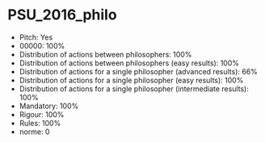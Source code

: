 # PSU_2016_philo

* Pitch: Yes
* 00000: 100%
* Distribution of actions between philosophers: 100%
* Distribution of actions between philosophers (easy results): 100%
* Distribution of actions for a single philosopher (advanced results): 66%
* Distribution of actions for a single philosopher (easy results): 100%
* Distribution of actions for a single philosopher (intermediate results): 100%
* Mandatory: 100%
* Rigour: 100%
* Rules: 100%
* norme: 0
